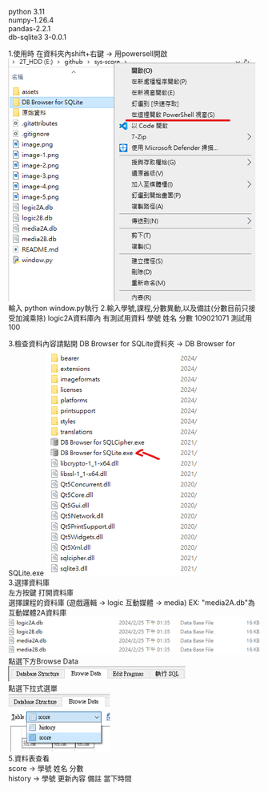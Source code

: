 python 3.11 <br>
numpy-1.26.4<br>
pandas-2.2.1 <br>
db-sqlite3 3-0.0.1 <br>

1.使用時 在資料夾內shift+右鍵 -> 用powersell開啟 
![alt text](image.png)<br>
    輸入 python window.py執行
2.輸入學號,課程,分數異動,以及備註(分數目前只接受加減乘除)
    logic2A資料庫內 有測試用資料 
    學號       姓名    分數
    109021071  測試用  100 

3.檢查資料內容請點開
    DB Browser for SQLite資料夾  ->  DB Browser for SQLite.exe
![alt text](image-4.png)<br>
3.選擇資料庫<br>
左方按鍵 打開資料庫<br>
    選擇課程的資料庫 (遊戲邏輯 -> logic  互動媒體 -> media) 
    EX: "media2A.db"為互動媒體2A資料庫 
![alt text](image-2.png)<br>
點選下方Browse Data<br>
![alt text](image-1.png)<br>
    點選下拉式選單<br>
![alt text](image-5.png)<br>
5.資料表查看<br>
score -> 學號 姓名 分數<br>
history -> 學號 更新內容 備註 當下時間
